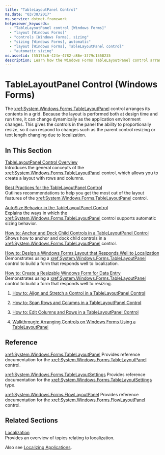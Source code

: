 ```yaml
---
title: "TableLayoutPanel Control"
ms.date: "03/30/2017"
ms.service: dotnet-framework
helpviewer_keywords:
  - "TableLayoutPanel control [Windows Forms]"
  - "layout [Windows Forms]"
  - "controls [Windows Forms], sizing"
  - "sizing [Windows Forms], automatic"
  - "layout [Windows Forms], TableLayoutPanel control"
  - "automatic sizing"
ms.assetid: f55175c6-424e-4782-a86e-3f79c1550235
description: Learn how the Windows Forms TableLayoutPanel control arranges its content in a grid and can change as the application environment changes.
---
```

# TableLayoutPanel Control (Windows Forms)

The <xref:System.Windows.Forms.TableLayoutPanel> control arranges its contents in a grid. Because the layout is performed both at design time and run time, it can change dynamically as the application environment changes. This gives the controls in the panel the ability to proportionally resize, so it can respond to changes such as the parent control resizing or text length changing due to localization.

## In This Section

[TableLayoutPanel Control Overview](tablelayoutpanel-control-overview.md)\
Introduces the general concepts of the <xref:System.Windows.Forms.TableLayoutPanel> control, which allows you to create a layout with rows and columns.

[Best Practices for the TableLayoutPanel Control](best-practices-for-the-tablelayoutpanel-control.md)\
Outlines recommendations to help you get the most out of the layout features of the <xref:System.Windows.Forms.TableLayoutPanel> control.

[AutoSize Behavior in the TableLayoutPanel Control](autosize-behavior-in-the-tablelayoutpanel-control.md)\
Explains the ways in which the <xref:System.Windows.Forms.TableLayoutPanel> control supports automatic sizing behavior.

[How to: Anchor and Dock Child Controls in a TableLayoutPanel Control](how-to-anchor-and-dock-child-controls-in-a-tablelayoutpanel-control.md)\
Shows how to anchor and dock child controls in a <xref:System.Windows.Forms.TableLayoutPanel> control.

[How to: Design a Windows Forms Layout that Responds Well to Localization](how-to-design-a-windows-forms-layout-that-responds-well-to-localization.md)\
Demonstrates using a <xref:System.Windows.Forms.TableLayoutPanel> control to build a form that responds well to localization.

[How to: Create a Resizable Windows Form for Data Entry](how-to-create-a-resizable-windows-form-for-data-entry.md)\
Demonstrates using a <xref:System.Windows.Forms.TableLayoutPanel> control to build a form that responds well to resizing.

1. [How to: Align and Stretch a Control in a TableLayoutPanel Control](how-to-align-and-stretch-a-control-in-a-tablelayoutpanel-control.md)

2. [How to: Span Rows and Columns in a TableLayoutPanel Control](how-to-span-rows-and-columns-in-a-tablelayoutpanel-control.md)

3. [How to: Edit Columns and Rows in a TableLayoutPanel Control](how-to-edit-columns-and-rows-in-a-tablelayoutpanel-control.md)

4. [Walkthrough: Arranging Controls on Windows Forms Using a TableLayoutPanel](walkthrough-arranging-controls-on-windows-forms-using-a-tablelayoutpanel.md)

## Reference

<xref:System.Windows.Forms.TableLayoutPanel>
Provides reference documentation for the <xref:System.Windows.Forms.TableLayoutPanel> control.

<xref:System.Windows.Forms.TableLayoutSettings>
Provides reference documentation for the <xref:System.Windows.Forms.TableLayoutSettings> type.

<xref:System.Windows.Forms.FlowLayoutPanel>
Provides reference documentation for the <xref:System.Windows.Forms.FlowLayoutPanel> control.

## Related Sections

[Localization](/dotnet/standard/globalization-localization/localization)\
Provides an overview of topics relating to localization.

Also see [Localizing Applications](/previous-versions/visualstudio/visual-studio-2013/z68135h5(v=vs.120)).
